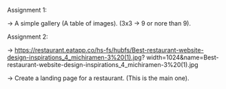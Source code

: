 Assignment 1: 

-> A simple gallery (A table of images). (3x3 -> 9 or nore than 9).

Assignment 2: 

-> https://restaurant.eatapp.co/hs-fs/hubfs/Best-restaurant-website-design-inspirations_4_michiramen-3%20(1).jpg?
width=1024&name=Best-restaurant-website-design-inspirations_4_michiramen-3%20(1).jpg 

-> Create a landing page for a restaurant. (This is the main one).
